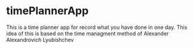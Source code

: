 # timePlannerApp
This is a time planner app for record what you have done in one day.
This idea of this is based on the time managment method of Alexander Alexandrovich Lyubishchev
